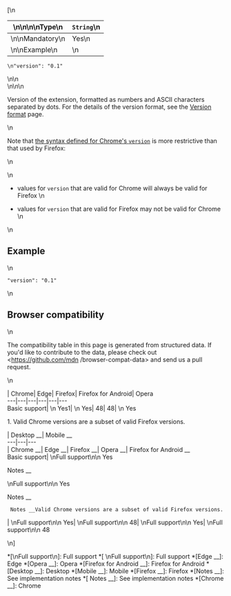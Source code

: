 [\n

\n\n\n\nType\n| `String`\n  
---|---  
\n\nMandatory\n| Yes\n  
\n\nExample\n| \n

    
    
    \n"version": "0.1"

\n\n  
\n\n\n

Version of the extension, formatted as numbers and ASCII characters separated
by dots. For the details of the version format, see the [Version
format](https://developer.mozilla.org/en-US/docs/Toolkit_version_format) page.

\n

Note that [the syntax defined for Chrome's
`version`](https://developer.chrome.com/extensions/manifest/version) is more
restrictive than that used by Firefox:

\n

\n

  * values for `version` that are valid for Chrome will always be valid for Firefox
\n

  * values for `version` that are valid for Firefox may not be valid for Chrome
\n

\n

## Example

\n

    
    
    "version": "0.1"

\n

## Browser compatibility

\n

The compatibility table in this page is generated from structured data. If
you'd like to contribute to the data, please check out <https://github.com/mdn
/browser-compat-data> and send us a pull request.

\n

| Chrome| Edge| Firefox| Firefox for Android| Opera  
---|---|---|---|---|---  
Basic support| \n Yes1| \n Yes| 48| 48| \n Yes  
  
1\. Valid Chrome versions are a subset of valid Firefox versions.

| Desktop __| Mobile __  
---|---|---  
| Chrome __| Edge __| Firefox __| Opera __| Firefox for Android __  
Basic support|  \nFull support\n\n Yes

Notes __

\nFull support\n\n Yes

Notes __

     Notes __Valid Chrome versions are a subset of valid Firefox versions.
|  \nFull support\n\n Yes| \nFull support\n\n 48| \nFull support\n\n Yes|
\nFull support\n\n 48  
  
\n]

  *[\nFull support\n]: Full support
  *[ \nFull support\n]: Full support
  *[Edge __]: Edge
  *[Opera __]: Opera
  *[Firefox for Android __]: Firefox for Android
  *[Desktop __]: Desktop
  *[Mobile __]: Mobile
  *[Firefox __]: Firefox
  *[Notes __]: See implementation notes
  *[ Notes __]: See implementation notes
  *[Chrome __]: Chrome

